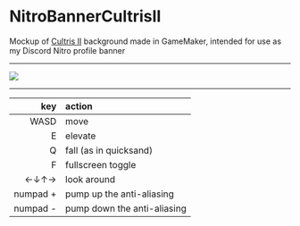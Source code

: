 # NitroBannerCultrisII
Mockup of [Cultris II](https://gewaltig.net) background made in GameMaker, intended for use as my Discord Nitro profile banner

---

![](https://github.com/rdailey274455/NitroBannerCultrisII/blob/main/wider.gif)

---

| key         | action                           |
|------------:|:---------------------------------|
| WASD        | move                             |
| E           | elevate                          |
| Q           | fall (as in quicksand)           |
| F           | fullscreen toggle                |
| ←↓↑→        | look around                      |
| numpad +    | pump up the anti-aliasing        |
| numpad -    | pump down the anti-aliasing      |
